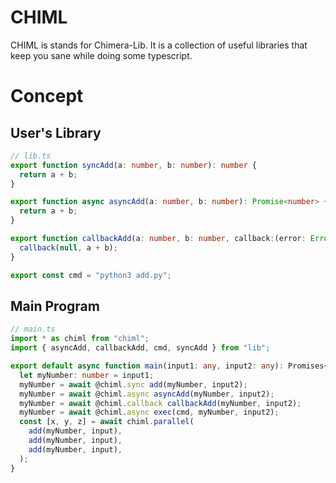 # CHIML

CHIML is stands for Chimera-Lib. It is a collection of useful libraries that keep you sane while doing some typescript.

# Concept

## User's Library

```typescript
// lib.ts
export function syncAdd(a: number, b: number): number {
  return a + b;
}

export function async asyncAdd(a: number, b: number): Promise<number> {
  return a + b;
}

export function callbackAdd(a: number, b: number, callback:(error: Error, number: number) => void) {
  callback(null, a + b);
}

export const cmd = "python3 add.py";
```

## Main Program

```typescript
// main.ts
import * as chiml from "chiml";
import { asyncAdd, callbackAdd, cmd, syncAdd } from "lib";

export default async function main(input1: any, input2: any): Promises<any> {
  let myNumber: number = input1;
  myNumber = await @chiml.sync add(myNumber, input2);
  myNumber = await @chiml.async asyncAdd(myNumber, input2);
  myNumber = await @chiml.callback callbackAdd(myNumber, input2);
  myNumber = await @chiml.async exec(cmd, myNumber, input2);
  const [x, y, z] = await chiml.parallel(
    add(myNumber, input),
    add(myNumber, input),
    add(myNumber, input),
  );
}
```